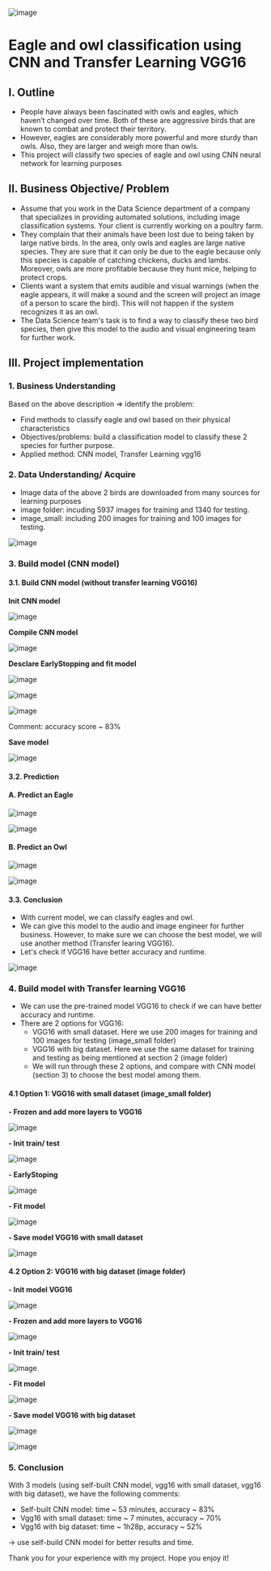 ![image](https://user-images.githubusercontent.com/91864024/181451237-d51b1c4d-9fdd-45ef-b1c9-97e7f37909f5.png)

# Eagle and owl classification using CNN and Transfer Learning VGG16
## I. Outline
- People have always been fascinated with owls and eagles, which haven’t changed over time. Both of these are aggressive birds that are known to combat and protect their territory. 
- However, eagles are considerably more powerful and more sturdy than owls. Also, they are larger and weigh more than owls.
- This project will classify two species of eagle and owl using CNN neural network for learning purposes

## II. Business Objective/ Problem
- Assume that you work in the Data Science department of a company that specializes in providing automated solutions, including image classification systems. Your client is currently working on a poultry farm.
- They complain that their animals have been lost due to being taken by large native birds. In the area, only owls and eagles are large native species. They are sure that it can only be due to the eagle because only this species is capable of catching chickens, ducks and lambs. Moreover, owls are more profitable because they hunt mice, helping to protect crops.
- Clients want a system that emits audible and visual warnings (when the eagle appears, it will make a sound and the screen will project an image of a person to scare the bird). This will not happen if the system recognizes it as an owl.
- The Data Science team's task is to find a way to classify these two bird species, then give this model to the audio and visual engineering team for further work.

## III. Project implementation
### 1. Business Understanding
Based on the above description => identify the problem:
- Find methods to classify eagle and owl based on their physical characteristics
- Objectives/problems: build a classification model to classify these 2 species for further purpose.
- Applied method: CNN model, Transfer Learning vgg16
### 2. Data Understanding/ Acquire
- Image data of the above 2 birds are downloaded from many sources for learning purposes
- image folder: incuding 5937 images for training and 1340 for testing.
- image_small: including 200 images for training and 100 images for testing.

![image](https://user-images.githubusercontent.com/91864024/181462904-35f42152-d0b5-4df2-9250-2ae674516140.png)

### 3. Build model (CNN model)
#### 3.1. Build CNN model (without transfer learning VGG16)
**Init CNN model**

![image](https://user-images.githubusercontent.com/91864024/181463928-a6a61e7f-31a7-4f49-8010-1453a170b432.png)

**Compile CNN model**

![image](https://user-images.githubusercontent.com/91864024/181464065-a2668e5d-d827-48c6-b00e-c7e10350c46a.png)

**Desclare EarlyStopping and fit model**

![image](https://user-images.githubusercontent.com/91864024/181464185-92b36c08-72b1-4425-9469-a420c6fe8188.png)

![image](https://user-images.githubusercontent.com/91864024/181464236-4babf7f2-737e-4cab-940d-cc3b006090ef.png)

![image](https://user-images.githubusercontent.com/91864024/181464342-8bb14e79-a015-4bd0-b5e3-ad5a4e4758c5.png)

Comment: accuracy score ~ 83%

**Save model**

![image](https://user-images.githubusercontent.com/91864024/181464501-1f21369b-f579-4ba8-9fbe-7b00d700728a.png)

#### 3.2. Prediction
#### A. Predict an Eagle

![image](https://user-images.githubusercontent.com/91864024/181471335-8e6bf264-e040-4687-97b2-51920203229c.png)

![image](https://user-images.githubusercontent.com/91864024/181471463-898a0a5c-8776-4644-bc16-c0b8fa6168c7.png)

#### B. Predict an Owl
![image](https://user-images.githubusercontent.com/91864024/181471606-001ffccb-891d-4903-a27e-0f87c0b43b77.png)

![image](https://user-images.githubusercontent.com/91864024/181471658-9e44b81e-be90-4c3d-8e11-d149899e95c4.png)

#### 3.3. Conclusion
- With current model, we can classify eagles and owl.
- We can give this model to the audio and image engineer for further business. However, to make sure we can choose the best model, we will use another method (Transfer learing VGG16).
- Let's check if VGG16 have better accuracy and runtime.

![image](https://user-images.githubusercontent.com/91864024/181521734-f4b97882-7ebb-49f7-8091-76863e052305.png)

### 4. Build model with Transfer learning VGG16
- We can use the pre-trained model VGG16 to check if we can have better accuracy and runtime.
- There are 2 options for VGG16:
  - VGG16 with small dataset. Here we use 200 images for training and 100 images for testing (image_small folder)
  - VGG16 with big dataset. Here we use the same dataset for training and testing as being mentioned at section 2 (image folder)
  - We will run through these 2 options, and compare with CNN model (section 3) to choose the best model among them.

#### 4.1 Option 1: VGG16 with small dataset (image_small folder)

**- Frozen and add more layers to VGG16**

![image](https://user-images.githubusercontent.com/91864024/181520243-a1f4bc3c-de00-42e3-8a64-420131946a3b.png)

**- Init train/ test**

![image](https://user-images.githubusercontent.com/91864024/181520362-b79a94ca-3852-4904-ab2e-80dfe158ba79.png)

**- EarlyStoping**

![image](https://user-images.githubusercontent.com/91864024/181520584-e1ca5365-b0d0-44e7-959d-d43a81acabfc.png)

**- Fit model**

![image](https://user-images.githubusercontent.com/91864024/181520673-a6d6ec1e-a6a3-4dd7-85f3-346bf4df7055.png)

**- Save model VGG16 with small dataset**

![image](https://user-images.githubusercontent.com/91864024/181520753-7b2c0fec-d3d3-41f2-a407-29bd8741adb6.png)

#### 4.2 Option 2: VGG16 with big dataset (image folder)

**- Init model VGG16**

![image](https://user-images.githubusercontent.com/91864024/181522106-8a8f334d-35ab-4430-ab02-2c28adf9f668.png)

**- Frozen and add more layers to VGG16**

![image](https://user-images.githubusercontent.com/91864024/181522243-b4ce137e-7bbd-46fc-802c-91a403fc0736.png)

**- Init train/ test**

![image](https://user-images.githubusercontent.com/91864024/181522394-49ce40a0-2429-4322-8d6e-ba335b862949.png)

**- Fit model**

![image](https://user-images.githubusercontent.com/91864024/181522504-19bafb76-0f18-4674-8279-3445833c317d.png)

**- Save model VGG16 with big dataset**

![image](https://user-images.githubusercontent.com/91864024/181522614-9e498a7f-68a4-4cab-82a1-607ef4cfeee2.png)

![image](https://user-images.githubusercontent.com/91864024/181524195-ec19dd34-d1d9-4c11-be6a-451b9f9a7ceb.png)

### 5. Conclusion
With 3 models (using self-built CNN model, vgg16 with small dataset, vgg16 with big dataset), we have the following comments:
- Self-built CNN model: time ~ 53 minutes, accuracy ~ 83%
- Vgg16 with small dataset: time ~ 7 minutes, accuracy ~ 70%
- Vgg16 with big dataset: time ~ 1h28p, accuracy ~ 52%

-> use self-build CNN model for better results and time.

Thank you for your experience with my project. Hope you enjoy it!

























